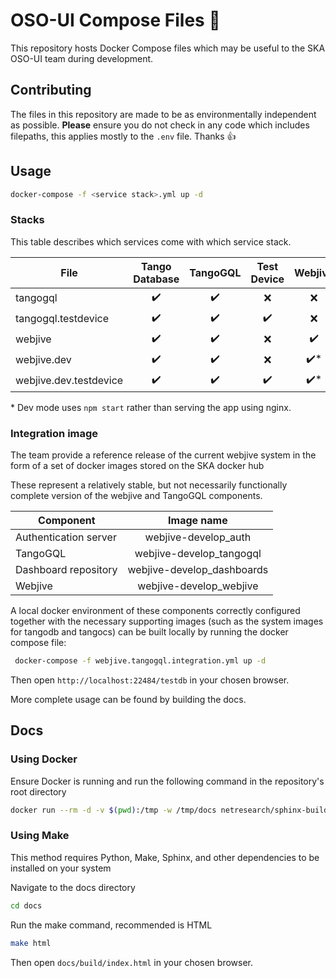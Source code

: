 # OSO-UI Compose Files :whale:
This repository hosts Docker Compose files which may be useful to the SKA OSO-UI
team during development. 

## Contributing
The files in this repository are made to be as environmentally independent as possible. **Please** ensure you do not check in any code which includes filepaths, this applies mostly to the `.env` file. Thanks :thumbsup:

## Usage
``` bash
docker-compose -f <service stack>.yml up -d
```

### Stacks
This table describes which services come with which service stack.

| File                   |   Tango Database   |      TangoGQL      |    Test Device     |       Webjive       |
| ---------------------- | :----------------: | :----------------: | :----------------: | :-----------------: |
| tangogql               | :heavy_check_mark: | :heavy_check_mark: |        :x:         |         :x:         |
| tangogql.testdevice    | :heavy_check_mark: | :heavy_check_mark: | :heavy_check_mark: |         :x:         |
| webjive                | :heavy_check_mark: | :heavy_check_mark: |        :x:         | :heavy_check_mark:  |
| webjive.dev            | :heavy_check_mark: | :heavy_check_mark: |        :x:         | :heavy_check_mark:* |
| webjive.dev.testdevice | :heavy_check_mark: | :heavy_check_mark: | :heavy_check_mark: | :heavy_check_mark:* |
\* Dev mode uses `npm start` rather than serving the app using nginx.  
### Integration image
The team provide a reference release of the current webjive system in the form of a set of docker images stored on the SKA docker hub

These represent a relatively stable, but not necessarily functionally complete version of the webjive and TangoGQL components.

|Component            |Image name                 |
| --------------------| :-----------------------: |
|Authentication server|webjive-develop_auth       |
|TangoGQL             |webjive-develop_tangogql   |
|Dashboard repository |webjive-develop_dashboards | 
|Webjive              |webjive-develop_webjive    |

A local docker environment of these components correctly configured together with the necessary supporting images (such as the system images for tangodb and tangocs) can be built locally by running the docker compose file:

``` bash
 docker-compose -f webjive.tangogql.integration.yml up -d
```
Then open `http://localhost:22484/testdb` in your chosen browser.



More complete usage can be found by building the docs.

## Docs
### Using Docker
Ensure Docker is running and run the following command in the repository's root
directory
``` bash
docker run --rm -d -v $(pwd):/tmp -w /tmp/docs netresearch/sphinx-buildbox sh -c "make html"
```

### Using Make
This method requires Python, Make, Sphinx, and other dependencies to be installed on your system

Navigate to the docs directory
``` bash
cd docs
```
Run the make command, recommended is HTML
``` bash
make html
```

Then open `docs/build/index.html` in your chosen browser.